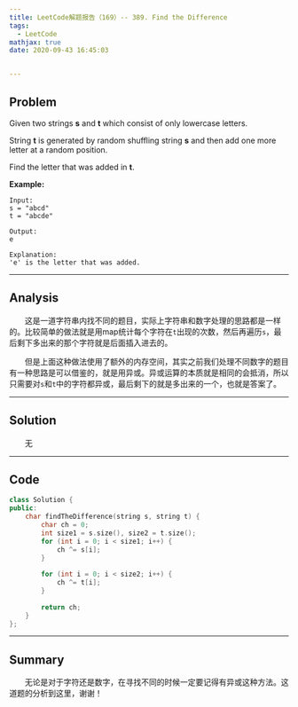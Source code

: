 ```yaml
---
title: LeetCode解题报告（169）-- 389. Find the Difference
tags:
  - LeetCode
mathjax: true
date: 2020-09-43 16:45:03


---
```


## Problem

Given two strings **s** and **t** which consist of only lowercase letters.

String **t** is generated by random shuffling string **s** and then add one more letter at a random position.

Find the letter that was added in **t**.

<!-- more -->

**Example:**

```
Input:
s = "abcd"
t = "abcde"

Output:
e

Explanation:
'e' is the letter that was added.
```

------

## Analysis

&emsp;&emsp;这是一道字符串内找不同的题目，实际上字符串和数字处理的思路都是一样的。比较简单的做法就是用map统计每个字符在`t`出现的次数，然后再遍历`s`，最后剩下多出来的那个字符就是后面插入进去的。

&emsp;&emsp;但是上面这种做法使用了额外的内存空间，其实之前我们处理不同数字的题目有一种思路是可以借鉴的，就是用异或。异或运算的本质就是相同的会抵消，所以只需要对`s`和`t`中的字符都异或，最后剩下的就是多出来的一个，也就是答案了。

------

## Solution

&emsp;&emsp;无

------

## Code

```c++
class Solution {
public:
    char findTheDifference(string s, string t) {
        char ch = 0;
        int size1 = s.size(), size2 = t.size();
        for (int i = 0; i < size1; i++) {
            ch ^= s[i];
        }
        
        for (int i = 0; i < size2; i++) {
            ch ^= t[i];
        }
        
        return ch;
    }
};
```

------

## Summary

&emsp;&emsp;无论是对于字符还是数字，在寻找不同的时候一定要记得有异或这种方法。这道题的分析到这里，谢谢！
